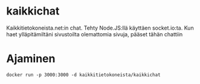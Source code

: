 # kaikkichat

Kaikkitietokoneista.net:in chat. Tehty Node.JS:llä käyttäen socket.io:ta. Kun haet ylläpitämiltäni sivustoilta olemattomia sivuja, pääset tähän chattiin

# Ajaminen

`docker run -p 3000:3000 -d kaikkitietokoneista/kaikkichat`
